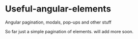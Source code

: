 # Useful-angular-elements
Angular pagination, modals, pop-ups and other stuff

So far just a simple pagination of elements. will add more soon. 

